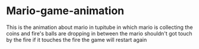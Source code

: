 # Mario-game-animation
This is the animation about mario in tupitube in which mario is collecting the coins and fire's balls are dropping in between the mario shouldn't got touch by the fire if it touches the fire the game will restart again 
